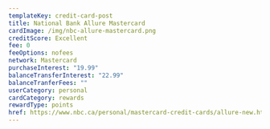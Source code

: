 ```yaml
---
templateKey: credit-card-post
title: National Bank Allure Mastercard
cardImage: /img/nbc-allure-mastercard.png
creditScore: Excellent
fee: 0
feeOptions: nofees
network: Mastercard
purchaseInterest: "19.99"
balanceTransferInterest: "22.99"
balanceTranferFees: ""
userCategory: personal
cardCategory: rewards
rewardType: points
href: https://www.nbc.ca/personal/mastercard-credit-cards/allure-new.html?adobe_mc_sdid=SDID%3D2B98581C8ED544E6-3C811F8AB0C65F92%7CMCORGID%3D1E24776A524450D90A490D44%40AdobeOrg%7CTS%3D1617736180&adobe_mc_ref=https%3A%2F%2Fwww.rateshop.ca
---
```

